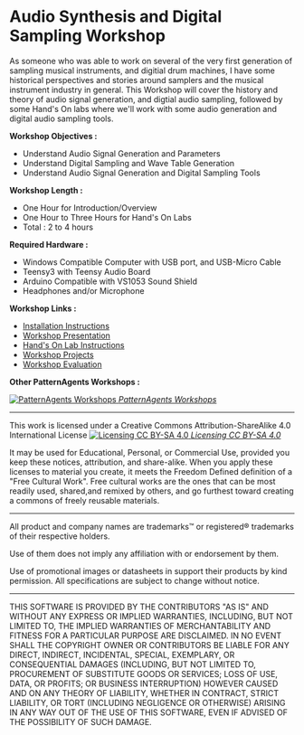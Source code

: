 Audio Synthesis and Digital Sampling Workshop
=============================================
As someone who was able to work on several of the very first generation of sampling musical instruments, 
and digitial drum machines, I have some historical perspectives and stories around samplers and the musical instrument industry in general. 
This Workshop will cover the history and theory of audio signal generation, and digtial audio sampling, followed by some Hand's On labs where we'll work with
some audio generation and digital audio sampling tools.

**Workshop Objectives :**

+ Understand Audio Signal Generation and Parameters
+ Understand Digital Sampling and Wave Table Generation
+ Understand Audio Signal Generation and Digital Sampling Tools

**Workshop Length :**
+ One Hour for Introduction/Overview
+ One Hour to Three Hours for Hand's On Labs
+ Total : 2 to 4 hours

**Required Hardware :**

+ Windows Compatible Computer with USB port, and USB-Micro Cable
+ Teensy3 with Teensy Audio Board
+ Arduino Compatible with VS1053 Sound Shield
+ Headphones and/or Microphone

**Workshop Links :**
+ [Installation Instructions](Workshop/Install_Instructions.pdf)
+ [Workshop Presentation](Workshop/presentations/Workshop.pps)
+ [Hand's On Lab Instructions](Workshop/presentations/Lab_Instructions.pdf)
+ [Workshop Projects](Workshop/projects/)
+ [Workshop Evaluation](Workshop/presentations/Workshop_Evaluation.pdf)

**Other PatternAgents Workshops :** 

[![PatternAgents Workshops](http://patternagents.github.io/img/projects/Workshops/Workshops.png)
*PatternAgents Workshops*](http://www.patternagents.com/projects/Workshops.html)

-------------------------------------------------------------------------------------------

This work is licensed under a Creative Commons Attribution-ShareAlike 4.0 International License
[![Licensing CC BY-SA 4.0](http://i.creativecommons.org/l/by-sa/4.0/88x31.png)
*Licensing CC BY-SA 4.0*](http://creativecommons.org/licenses/by-sa/4.0/)

It may be used for Educational, Personal, or Commercial Use, provided you keep these notices, attribution, and share-alike. When you apply these licenses to material you create, it meets the Freedom Defined definition of a "Free Cultural Work". Free cultural works are the ones that can be most readily used, shared,and remixed by others, and go furthest toward creating a commons of freely reusable materials.

-------------------------------------------------------------------------------------------

All product and company names are trademarks™ or registered® trademarks of their respective holders.

Use of them does not imply any affiliation with or endorsement by them.

Use of promotional images or datasheets in support their products by kind permission.
All specifications are subject to change without notice.

------------------------------------------------------------------------------------
THIS SOFTWARE IS PROVIDED BY THE CONTRIBUTORS "AS IS" AND WITHOUT ANY EXPRESS OR IMPLIED WARRANTIES, INCLUDING, BUT NOT LIMITED TO, THE IMPLIED WARRANTIES OF MERCHANTABILITY AND FITNESS FOR A PARTICULAR PURPOSE ARE DISCLAIMED. IN NO EVENT SHALL THE COPYRIGHT OWNER OR CONTRIBUTORS BE LIABLE FOR ANY DIRECT, INDIRECT, INCIDENTAL, SPECIAL, EXEMPLARY, OR CONSEQUENTIAL DAMAGES (INCLUDING, BUT NOT LIMITED TO, PROCUREMENT OF SUBSTITUTE GOODS OR SERVICES; LOSS OF USE, DATA, OR PROFITS; OR BUSINESS INTERRUPTION) HOWEVER CAUSED AND ON ANY THEORY OF LIABILITY, WHETHER IN CONTRACT, STRICT LIABILITY, OR TORT (INCLUDING NEGLIGENCE OR OTHERWISE) ARISING IN ANY WAY OUT OF THE USE OF THIS SOFTWARE, EVEN IF ADVISED OF THE POSSIBILITY OF SUCH DAMAGE. 


